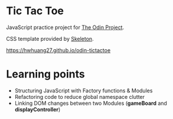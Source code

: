 # Tic Tac Toe

JavaScript practice project for [The Odin Project](https://www.theodinproject.com/).

CSS template provided by [Skeleton](http://getskeleton.com/).

https://hwhuang27.github.io/odin-tictactoe

# Learning points

- Structuring JavaScript with Factory functions & Modules 
- Refactoring code to reduce global namespace clutter
- Linking DOM changes between two Modules (**gameBoard** and **displayController**)
